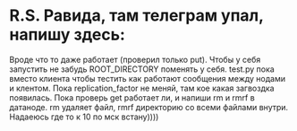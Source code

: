# R.S. Равида, там телеграм упал, напишу здесь:
Вроде что то даже работает (проверил только put). Чтобы у себя запустить не забудь ROOT_DIRECTORY поменять у себя. test.py пока вместо клиента чтобы тестить как работают сообщения между нодами и клентом. Пока replication_factor не меняй, там кое какая загвоздка появилась. Пока проверь get работает ли, и напиши rm и rmrf в датаноде. rm удаляет файл, rmrf директорию со всеми файлами внутри. Надаеюсь где то к 10 по мск встану))))
